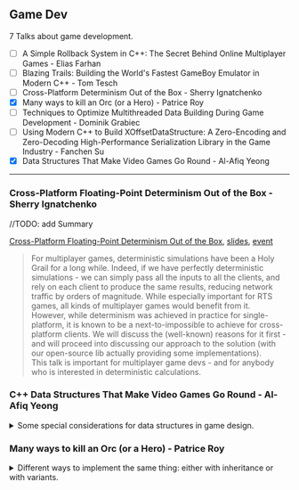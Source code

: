 <!--
// cSpell:ignore Bataille Royale
-->

<link rel="stylesheet" type="text/css" href="../../markdown-style.css">

## Game Dev

<summary>
7 Talks about game development.
</summary>

- [ ] A Simple Rollback System in C++: The Secret Behind Online Multiplayer Games - Elias Farhan
- [ ] Blazing Trails: Building the World's Fastest GameBoy Emulator in Modern C++ - Tom Tesch
- [ ] Cross-Platform Determinism Out of the Box - Sherry Ignatchenko
- [x] Many ways to kill an Orc (or a Hero) - Patrice Roy
- [ ] Techniques to Optimize Multithreaded Data Building During Game Development - Dominik Grabiec
- [ ] Using Modern C++ to Build XOffsetDataStructure: A Zero-Encoding and Zero-Decoding High-Performance Serialization Library in the Game Industry - Fanchen Su
- [x] Data Structures That Make Video Games Go Round - Al-Afiq Yeong

---

### Cross-Platform Floating-Point Determinism Out of the Box - Sherry Ignatchenko

<!-- <details> -->
<summary>
//TODO: add Summary
</summary>

[Cross-Platform Floating-Point Determinism Out of the Box](https://youtu.be/7MatbTHGG6Q?si=nZg15xz28m8fDCCe), [slides](https://github.com/CppCon/CppCon2024/blob/main/Presentations/Cross-Platform_Floating-Point_Determinism_Out_of_the_Box.pdf), [event](https://cppcon2024.sched.com/event/1gZgC/cross-platform-determinism-out-of-the-box)

> For multiplayer games, deterministic simulations have been a Holy Grail for a long while. Indeed, if we have perfectly deterministic simulations - we can simply pass all the inputs to all the clients, and rely on each client to produce the same results, reducing network traffic by orders of magnitude. While especially important for RTS games, all kinds of multiplayer games would benefit from it.\
> However, while determinism was achieved in practice for single-platform, it is known to be a next-to-impossible to achieve for cross-platform clients. We will discuss the (well-known) reasons for it first - and will proceed into discussing our approach to the solution (with our open-source lib actually providing some implementations).\
> This talk is important for multiplayer game devs - and for anybody who is interested in deterministic calculations.

</details>

### C++ Data Structures That Make Video Games Go Round - Al-Afiq Yeong

<details>
<summary>
Some special considerations for data structures in game design.
</summary>

[C++ Data Structures That Make Video Games Go Round](https://youtu.be/cGB3wT0U5Ao?si=yxQV9ICXe52XNdVc), [slides](https://github.com/CppCon/CppCon2024/blob/main/Presentations/Data_Structures_That_Make_Video_Games_Go_Round.pdf), [event](https://cppcon2024.sched.com/event/1gZgx/data-structures-that-make-video-games-go-round)

> Modern video games are complex beasts that contains multiple systems interacting with one another storing, transferring and processing large sets of data in real time. While some data structures from the standard library such as the std::vector gets you by 90% of the time you need to store and process data, there will be the occasional 10% that requires a unique take.\
> This presentation aims to discuss the unique data structures that are commonly used in video games / game engines that caters to the occasional 10%. We will go over several systems outlining their requirements, constraints and present custom data structures that gets the job done.

games are complicated, and modern games are much more complicated than those of the past. multi threading, 3d graphics, using game engines and with development cycles measured in years.

games still have a common structure:

1. Game Initialization
2. I/O
3. GamePlay
4. Physics
5. Rendering
6. Audio

the first step is to initialize the game, setting up systems that will be used for the game.

> Initialization
>
> - Environment Variables.
> - Error Handler.
> - Job system.
> - Resource Registry.
> - Reads boot data.
> - Listens to kernel message pump.

#### Resource Registry

The resource registry stores, manages,manipulates and exposes game assets. these assets are textures, meshes, materials, animation, sounds and more.The data is taken from a resource bundle/pack that is associated with the game stage ("level").\
the naive data structure would be an unordered map, but it is not cache friendly, especially when the load factor is high. instead, most game companies use an "Open Addressing Hash Map".

> - Simplest implementation only require a contiguous block of memory.
> - Elements are more densely packed.
> - Better cache performance.
> - Collisions are resolved via probing. probing methods include:
>   - Linear Probing.
>   - Quadratic Probing.
>   - Double Hashing.
>   - Robin Hood Hashing.

we focus on robin hood hashing.

PSL - probe sequence length - how far away an object is from the place where would want to put it originally.

the algorithm performs swaps when inserting elements, ensuring that over time, the psl of all elements remains the same as other elements, and there isn't much variance.

> Core algorithm:
>
> 1. Every bucket contains metadata about it's probe sequence length, PSL and is defaulted to some value.
> 2. On insert, elements start with a PSL value of 0.
> 3. PSL of the inserted element is compared to the PSL of the bucket.
> 4. If bucket's PSL value is the default, simply insert the element and store it's PSL.
> 5. If the bucket's PSL value is less than the element's, swap.
> 6. Probe to the next bucket and increment the PSL value of the swapped element.
> 7. Repeat steps 5 and 6 until an empty bucket( bucket with default PSL value) is found.

the next option to consider is <cpp>std::vector</cpp>, since it has constant time for random access and for inserting and removing at the end. but it has the problems of memory reallocation, which messes up pointers and allocators. this doesn't fly with the resource registry, which uses the pointer addresses.\
we could try using <cpp>std::array</cpp>, and instead of copying data around, we simply allocate another chunk for the new data and append this chunk to the pool of arrays. <cpp>std::deque</cpp> also doesn't help us if we want to store the pointers to those chunks.\
to solve this, we introduce a _free link_ into the container - when we remove objects, we store the index at the free list rather than remove the content. if we want to add an object, we first check the free list for available locations, and we only allocate memory if there's nothing in this list. (the list stores evictions). this way we don't have fragmentation.

the index that we store is a data structure with the page index (which pool of memory is used) and the offset inside the page, we could encapsulate this as an iterator. we also need a way to prevent access to destroyed objects, we call this flag "version", so for each possible location, we have a metadata information about which generation it is. if the indexing objects has a different version than the current version, then the object was removed.

this is actually the suggested <cpp>plf::colony</cpp> data struture.

> <cpp>plf::colony</cpp> Authored by Matthew Bentley. The same idea with some differences:
>
> - Newly allocated chunks is always twice as large.
> - Uses a skipfield to skip iteration on empty elements.
> - Freelist is embedded into freed slots in chunks.
> - No versioning for each slots in a chunk.
>
> Has all the benefits of the previously discussed container:
>
> - Pointer / iterator stability.
> - Memory block reuse.
> - O(1) on insert amortized.
> - O(1) on erase amortized (regardless of location).

skipfield allow iterating over empty blocks without branching, and work for both directions.

if this data structure will get into the standard libray, it will be called <cpp>std::hive</cpp>.

#### Simulation

> Imagine our hypothetical game is 3D with a vast world.
>
> - Multiple systems ticking,
> - Entity Component Systems (ECS)
> - Artificial Intelligence
> - Animation
> - Physics
> - GamePlay specific
>
> We've simulated everything and all that's left is to send them to the renderer.

however, we can't send everything to the GPU. and more than that, not all elements are even seen by the player. we should only render objects that are in the players field of view. this is called _Frustum Culling_.\
the naive implementation is to wrap the objects with a bounding volume and use math to determine if the objects intersects with the frustum. but since we have thousands of objects, we can't linearly search all elements each time, and we need a solution that scales.\
instead, we could use _QuadTrees_ and _OcTrees_, which are trees that subdivide the game space in a recursive way. we focus on _QuadTrees_ which are used for 2d games, and are simpler to understand. the level is the root node, and it subdivides the space into 4 quadrants. each node can either be a game object itself or an additional sub division. an object can be part of more than one quadrant.\
to determine which objects should appear, we traverse the tree and do some math stuff. this gives us $O(log_N)$ complexity for the search. but it isn't cache friendly, and has problems with SIMD and when running on the GPU.

The render now has a list of items to process, which is a whole lot of graphic works. each frame is a chain of "passes", which depend on one another. so we need another data structure for this.

> Core idea- Represent the frame as a Directed Acyclic Graph (DAG).
>
> - Each pass is represented as a vertex.
> - Vertices that are dependent on the output of another are connected by a directed edge.
> - A vertex cannot depend on itself (acyclic).
> - Once the graph is built, topological sort to get the order of execution.

DAG are also in build systems, package management chains, and other cases.

> A DAG needs to be topologically sorted, into a linear list. Vertices that has more incoming edges needs to be lower in the list.
>
> 1. Depth-first search, $O(N)$.
> 2. Kahn's algorithm, $O(N)$,
>
> Kahn's algorithm is preferred. DFS can't detect cycles. So how do we sort with Kahn's algorithm?

for sorting, we need two object: "queue" and "result buffer". we first add vertices that don't have incoming edges into the queue. since the queue isn't empty, we pop an object and move it into the result buffer, and we remove the outgoing edges from that objects, which means we have a smaller graph now. we can add the vertices that no longer have incoming edges into the queue. we pop the next element from the queue and repeat the process of shrinking the graph. at the end of the algorithm, the result buffer will have the passes which don't depend on any other pass in the start, and next we will have the passes which depend on the earlier passes, without any duplications or cycles.

</details>

### Many ways to kill an Orc (or a Hero) - Patrice Roy

<details>
<summary>
Different ways to implement the same thing: either with inheritance or with variants.
</summary>

[Many ways to kill an Orc (or a Hero)](https://youtu.be/g-SnU4xRHMQ?si=daAZx6KOrnsEgh-5), [slides](<https://github.com/CppCon/CppCon2024/blob/main/Presentations/Many_Ways_to_Kill_an_Orc_(or_a_Hero).pdf>), [event](https://cppcon2024.sched.com/event/1gZg5/many-ways-to-kill-an-orc-or-a-hero).

starting with something simple, we have a base class for characters, and then sub classes for types of characters (orc and hero), and they hit one another.

```cpp
// the easy case
import std; // or #include <random>, <string>, <string_view>, <print>
class Character {
    std::string name_;
    int life_;
public:
    constexpr Character(std::string_view name, int life) : name_{ name }, life_{life } {}
    constexpr std::string name() const { return name_; }
    constexpr bool alive() const { return life() > 0; }
    constexpr bool dead() const { return !alive(); }
    constexpr int life() const { return life_; }
    constexpr void suffer(int damage) { life_ -= damage; }
};

class Orc;
class Hero : Character {
    int strength_;
public:
    constexpr Hero(std::string_view name, int life, int strength)
    : Character { name, life }, strength_{ strength } {}
    constexpr int strength() const { return strength_; }
    using Character::name, Character::alive, Character::dead,
    Character::life, Character::suffer;
    void hit(Orc&);
};
class Orc : Character {
    int strength_;
public:
    constexpr Orc(std::string_view name, int life, int strength)
    : Character { name, life }, strength_{ strength } {}
 constexpr int strength() const { return strength_; }
    using Character::name, Character::alive, Character::dead,
    Character::life, Character::suffer;
    void hit(Hero&);
};
void Hero::hit(Orc &orc) {
    orc.suffer(strength());
}
void Orc::hit(Hero &hero) {
    hero.suffer(strength());
}

int main() {
    std::mt19937 prng { std::random_device{}() };
    std::uniform_int_distribution dice{ 1, 100 };
    Orc orc{ "URG", 100, dice(prng) / 10 };
    Hero hero{ "William", 100, dice(prng) / 10 };
    while(orc.alive() && hero.alive())
    {
        if(dice(prng) % 2 == 0)
            hero.hit(orc);
        else
            orc.hit(hero);
    }
    std::print("{} won", orc.alive() ? orc.name() : hero.name());
}
```

we'll look at different ways to implements the same basic idea. in our simple implementation we used private inheritance, and exposed base class properties and methods with the <cpp>using</cpp> expression. we didn't use pointers, so we didn't have virtual functions. we can change our design to use inheritance, and that effects how the other classes behave and interact.\
for example, we might want to restrict which characters can hit and be hit by others, and we don't want to simply make patches every time.

> What do we want?
>
> - We want heroes to be able to hit monsters (Orcs in particular)
> - We want monsters to be able to hit heroes (otherwise it's unfair)
> - To make things fun, let's suppose heroes can wear armor, which potentially gives them an edge
>
> We have implementation considerations:
>
> - Let's make it so all characters will have a _name_, and _life points_
> - The same rules will apply for all characters regarding the ideas of being dead, or alive
> - There can be variations in the way characters name themselves
> - Open questions: should all characters be able to suffer? To heal? etc...
>
> We have interface concerns
>
> - Some characters are bellicose and can hit others
> - The way damage is dealt can vary with type, probably with individual objects too
> - The way damage is received can also vary with type, probably with individual objects (e.g.: when someone wears armor)

#### Inheritance Attempt

our first attempt to apply this design will have the following:

- Character: has name, life, state (dead, alive) and other properties
- Damageable: can take damage
- Bellicose (violent?): can inflict damage
- Hero: can wear armor
- Monster: speaks simply
- Armor: grants protection
- Orc: smelly and proud of it

this is a combination of inheritance (interfaces) and composition, but it might lead us to diamond inheritance.

> This solution uses well-known but intrusive techniques such as
> public inheritance:
>
> - It's not necessarily bad, but it introduces coupling in our code
> - We've learned over time that when alternatives exist that involve less coupling, they tend to help us perform code maintenance

inheritance makes objects bigger, it doesn't play well with <cpp>constexpr</cpp> functions, and complicates the shared base class.

#### Using Templates Attempt

we might want something less intrusive, we replace the interfaces of "Damageable" with a template, so if an character has the public method of taking damage, then we generate a template function to hit it. otherwise, we would get a compilation error when trying to hit a character that isn't damageable.

```cpp
// ...
class Hero : public Character {
    int strength_;
    std::unique_ptr<Armor> armor;
    void equip(std::unique_ptr<Armor> p) { armor = std::move(p); }
public:
    template <class Damageable> // note: public
    void hit(Damageable &other) {
        other.suffer(strength());
    }
    Hero(std::string_view name, int life, int strength) : Character { name, life }, strength_{ strength } { }
    Hero(std::string_view name, int life, int strength, std::unique_ptr<Armor> armor) : Hero{ name, life, strength } {
        equip(std::move(armor));
    }
    int strength() const { return strength_; }
    void suffer(int damage) {
        Character::suffer(armor? static_cast<int>(damage * armor->protection()): damage);
    }
};
```

there are upsides and downsides, we make the objects smaller and function calls are direct, but we can no longer have a vector of "damageable" objects, and when we try to attack a non-damageable characters, the error message will be horrible.

#### Clarifying Intent

maybe our code doesn't convey the intent properly without having a named type? that's what <cpp>concepts</cpp> are for! we define a concept that dictates a character can suffer, and then we have a concept for Bellicose characters. there are some problems with the intuitive syntax which forces us to have the test workaround.

```cpp
template <class T>
concept Damageable = requires(T &a) {
    a.suffer(std::declval<int>());
};
void bellicose_test(auto && d) {
    struct X { void suffer(int) {}; } x; d.hit(x);
}
template <class T> concept Bellicose = requires(T &a) {
    bellicose_test(a);
};

void attack(Bellicose auto &from, Damageable auto &to) {
    from.hit(to);
}
```

our code is now clearer, easier to understand and should have better error messages now. but still not way to have a vector of damageable characters.

#### Grouping Objects

we can't use the intuitive way of grouping objects without a shared base class, but we can use <cpp>std::variant</cpp>!

```cpp
// other Damageable types
struct Furniture {
 void suffer(int) { /* breaks easily */ }
};
struct Bystander : Character {
    using Character::Character;
};

template <Damageable ... Ts>
void attack(Bellicose auto &from, std::variant<Ts...> &to) {
    std::visit([&from](Damageable auto && to) { from.hit(to); }, to);
}
template <Damageable ... Ts>
std::vector<std::variant<Ts...>> make_victims(Ts &&... args) {
    return { std::forward<Ts>(args)... };
}

int main() {
    std::mt19937 prng { std::random_device{}() };
    std::uniform_int_distribution dice{ 1, 100 };
    auto victims = make_victims(
        Orc{ "URG", 100, dice(prng) / 10, Smell{ 0.7 } },
        Furniture{},
        Bystander{ "Fred", 20 }
    );
    Hero hero{ "William", 100, dice(prng) / 10 };
    // William swings his halberd!
    for(auto && p : victims)
        attack(hero, p);
}
```

there is a problem about uniqueness in the variant, but we can ignore it for now. but we are able to group the objects together now.

#### Comparing The Approaches

we can compare our approaches according to class size and execution speed. the basic approach with virtual base class had 48 bytes for the character class, 72 for the hero, 64 for the monster, and 72 for orcs. the size changes depending on the compiler,

| Metric    | Virtual Base Class | Variant |
| --------- | ------------------ | ------- |
| Character | 42                 | 48      |
| Hero      | 72                 | 56      |
| Monster   | 64                 | 48      |
| Orc       | 72                 | 56      |

using variants is also faster, but there are more considerations, such as compile time, portability and maintenance.

#### Creating A Bataille Royale

a team battle between a group of heroes and a group of orcs. we hide some stuff in a private implementation, and add some complexity with weapons and spells at the hero side. we also add some randomness.\
we need some changes to make sure hero can only attack monsters and vice-versa, and we need some driver code to choose which character attacks and which is attacked.
</details>
